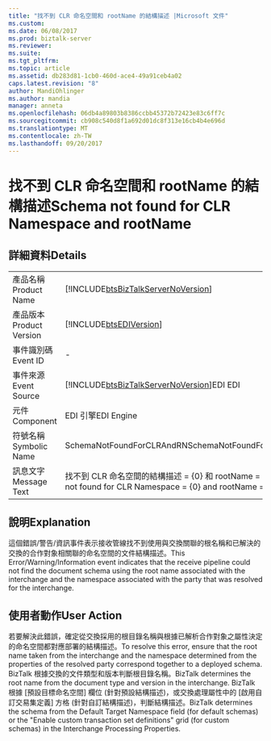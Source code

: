 ```yaml
---
title: "找不到 CLR 命名空間和 rootName 的結構描述 |Microsoft 文件"
ms.custom: 
ms.date: 06/08/2017
ms.prod: biztalk-server
ms.reviewer: 
ms.suite: 
ms.tgt_pltfrm: 
ms.topic: article
ms.assetid: db283d81-1cb0-460d-ace4-49a91ceb4a02
caps.latest.revision: "8"
author: MandiOhlinger
ms.author: mandia
manager: anneta
ms.openlocfilehash: 06db4a89803b8386ccbb45372b72423e83c6ff7c
ms.sourcegitcommit: cb908c540d8f1a692d01dc8f313e16cb4b4e696d
ms.translationtype: MT
ms.contentlocale: zh-TW
ms.lasthandoff: 09/20/2017
---
```

# <a name="schema-not-found-for-clr-namespace-and-rootname"></a><span data-ttu-id="3c05f-102">找不到 CLR 命名空間和 rootName 的結構描述</span><span class="sxs-lookup"><span data-stu-id="3c05f-102">Schema not found for CLR Namespace and rootName</span></span>
## <a name="details"></a><span data-ttu-id="3c05f-103">詳細資料</span><span class="sxs-lookup"><span data-stu-id="3c05f-103">Details</span></span>  
  
|||  
|-|-|  
|<span data-ttu-id="3c05f-104">產品名稱</span><span class="sxs-lookup"><span data-stu-id="3c05f-104">Product Name</span></span>|[!INCLUDE[btsBizTalkServerNoVersion](../includes/btsbiztalkservernoversion-md.md)]|  
|<span data-ttu-id="3c05f-105">產品版本</span><span class="sxs-lookup"><span data-stu-id="3c05f-105">Product Version</span></span>|[!INCLUDE[btsEDIVersion](../includes/btsediversion-md.md)]|  
|<span data-ttu-id="3c05f-106">事件識別碼</span><span class="sxs-lookup"><span data-stu-id="3c05f-106">Event ID</span></span>|-|  
|<span data-ttu-id="3c05f-107">事件來源</span><span class="sxs-lookup"><span data-stu-id="3c05f-107">Event Source</span></span>|[!INCLUDE[btsBizTalkServerNoVersion](../includes/btsbiztalkservernoversion-md.md)]<span data-ttu-id="3c05f-108">EDI</span><span class="sxs-lookup"><span data-stu-id="3c05f-108"> EDI</span></span>|  
|<span data-ttu-id="3c05f-109">元件</span><span class="sxs-lookup"><span data-stu-id="3c05f-109">Component</span></span>|<span data-ttu-id="3c05f-110">EDI 引擎</span><span class="sxs-lookup"><span data-stu-id="3c05f-110">EDI Engine</span></span>|  
|<span data-ttu-id="3c05f-111">符號名稱</span><span class="sxs-lookup"><span data-stu-id="3c05f-111">Symbolic Name</span></span>|<span data-ttu-id="3c05f-112">SchemaNotFoundForCLRAndRN</span><span class="sxs-lookup"><span data-stu-id="3c05f-112">SchemaNotFoundForCLRAndRN</span></span>|  
|<span data-ttu-id="3c05f-113">訊息文字</span><span class="sxs-lookup"><span data-stu-id="3c05f-113">Message Text</span></span>|<span data-ttu-id="3c05f-114">找不到 CLR 命名空間的結構描述 = {0} 和 rootName = {1}</span><span class="sxs-lookup"><span data-stu-id="3c05f-114">Schema not found for CLR Namespace = {0} and rootName = {1}</span></span>|  
  
## <a name="explanation"></a><span data-ttu-id="3c05f-115">說明</span><span class="sxs-lookup"><span data-stu-id="3c05f-115">Explanation</span></span>  
 <span data-ttu-id="3c05f-116">這個錯誤/警告/資訊事件表示接收管線找不到使用與交換關聯的根名稱和已解決的交換的合作對象相關聯的命名空間的文件結構描述。</span><span class="sxs-lookup"><span data-stu-id="3c05f-116">This Error/Warning/Information event indicates that the receive pipeline could not find the document schema using the root name associated with the interchange and the namespace associated with the party that was resolved for the interchange.</span></span>  
  
## <a name="user-action"></a><span data-ttu-id="3c05f-117">使用者動作</span><span class="sxs-lookup"><span data-stu-id="3c05f-117">User Action</span></span>  
 <span data-ttu-id="3c05f-118">若要解決此錯誤，確定從交換採用的根目錄名稱與根據已解析合作對象之屬性決定的命名空間都對應部署的結構描述。</span><span class="sxs-lookup"><span data-stu-id="3c05f-118">To resolve this error, ensure that the root name taken from the interchange and the namespace determined from the properties of the resolved party correspond together to a deployed schema.</span></span> <span data-ttu-id="3c05f-119">BizTalk 根據交換的文件類型和版本判斷根目錄名稱。</span><span class="sxs-lookup"><span data-stu-id="3c05f-119">BizTalk determines the root name from the document type and version in the interchange.</span></span> <span data-ttu-id="3c05f-120">BizTalk 根據 [預設目標命名空間] 欄位 (針對預設結構描述)，或交換處理屬性中的 [啟用自訂交易集定義] 方格 (針對自訂結構描述)，判斷結構描述。</span><span class="sxs-lookup"><span data-stu-id="3c05f-120">BizTalk determines the schema from the Default Target Namespace field (for default schemas) or the "Enable custom transaction set definitions" grid (for custom schemas) in the Interchange Processing Properties.</span></span>